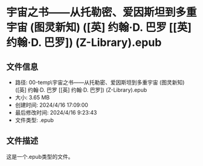 ﻿# 宇宙之书——从托勒密、爱因斯坦到多重宇宙 (图灵新知) ([英]  约翰·D.  巴罗 [[英]  约翰·D.  巴罗]) (Z-Library).epub

## 文件信息
- 路径: 00-temp\宇宙之书——从托勒密、爱因斯坦到多重宇宙 (图灵新知) ([英]  约翰·D.  巴罗 [[英]  约翰·D.  巴罗]) (Z-Library).epub
- 大小: 3.65 MB
- 创建时间: 2024/4/16 17:09:00
- 最后修改时间: 2024/4/16 9:23:43
- 文件类型: .epub

## 文件描述
这是一个.epub类型的文件。

